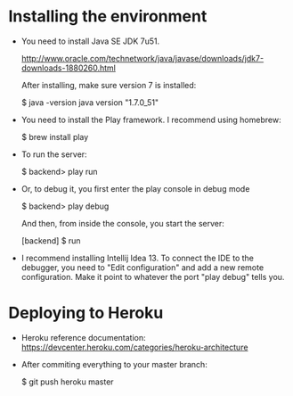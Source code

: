 Installing the environment
==========================

- You need to install Java SE JDK 7u51.

    http://www.oracle.com/technetwork/java/javase/downloads/jdk7-downloads-1880260.html

    After installing, make sure version 7 is installed:

    $ java -version
    java version "1.7.0_51"


- You need to install the Play framework. I recommend using homebrew:

    $ brew install play

- To run the server:

    $ backend> play run

- Or, to debug it, you first enter the play console in debug mode

    $ backend> play debug

    And then, from inside the console, you start the server:

    [backend] $ run

- I recommend installing Intellij Idea 13. To connect the IDE to the debugger, you need to "Edit configuration" and
  add a new remote configuration. Make it point to whatever the port "play debug" tells you.



Deploying to Heroku
===================

- Heroku reference documentation: https://devcenter.heroku.com/categories/heroku-architecture

- After commiting everything to your master branch:

    $ git push heroku master
